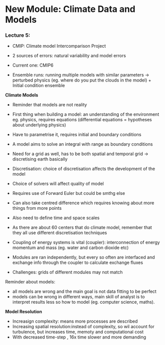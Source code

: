 # New Module: Climate Data and Models
### Lecture 5: 

- CMIP: Climate model Intercomparison Project
- 2 sources of errors: natural variability and model errors 
- Current one: CMIP6

- Ensemble runs: running multiple models with similar parameters
-> perturbed physics (eg. where do you put the clouds in the model) + Initial condition ensemble


**Climate Models**

- Reminder that models are not reality


- First thing when building a model: an understanding of the environment eg. physics, requires equations (differential equations = hypotheses about underlying physics)
- Have to parametrise it, requires initial and boundary conditions 
- A model aims to solve an integral with range as boundary conditions
- Need for a grid as well, has to be both spatial and temporal grid -> discretising earth basically 
- Discretisation: choice of discretisation affects the development of the model 
- Choice of solvers will affect quality of model
- Requires use of Forward Euler but could be smthg else
- Can also take centred difference which requires knowing about more things from more points
- Also need to define time and space scales 

- As there are about 60 centers that do climate model, remember that they all use different discretisation techniques
- Coupling of energy systems is vital (coupler): interconnection of energy momentum and mass (eg. water and carbon dioxide etc)
- Modules are ran independently, but every so often are interfaced and exchange info through the coupler to calculate exchange fluxes
- Challenges: grids of different modules may not match 

Reminder about models:
- all models are wrong and the main goal is not data fitting to be perfect
- models can be wrong in different ways, main skill of analyst is to interpret results less so how to model (eg. computer science, maths).

**Model Resolution**

- Increasign complexity: means more processes are described
- Increasing spatial resolution:instead of complexity, so wil account for turbulence, but increases time, memoty and computational cost
- With decreased time-step , 16x time slower and more demanding



















